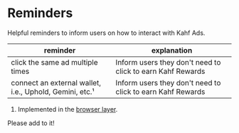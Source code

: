 # Reminders

Helpful reminders to inform users on how to interact with Kahf Ads.

| reminder  | explanation  |
|---|---|
| click the same ad multiple times  | Inform users they don't need to click to earn Kahf Rewards  |
| connect an external wallet, i.e., Uphold, Gemini, etc.¹  | Inform users they don't need to click to earn Kahf Rewards  |

1. Implemented in the [browser layer](../../../../browser/reminder/reminder_util.h).

Please add to it!
